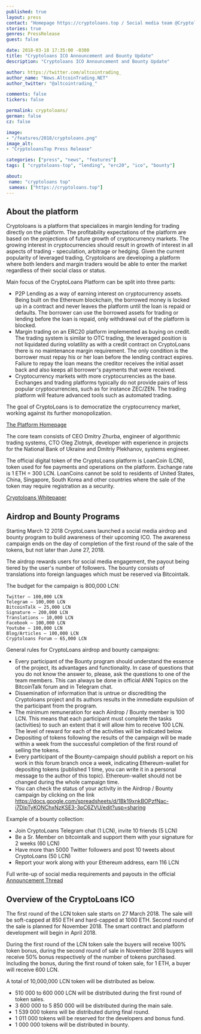 ```yaml
---
published: true
layout: press
contact: "Homepage https://cryptoloans.top / Social media team @Cryptoloans_top"
stories: true
genres: PressRelease
guest: false

date: 2018-03-18 17:35:00 -0300
title: "Cryptoloans ICO Announcement and Bounty Update"
description: "Cryptoloans ICO Announcement and Bounty Update"

author: https://twitter.com/altcointrading_
author_name: "News.AltcoinTrading.NET"
author_twitter: "@altcointrading_"

comments: false
tickers: false

permalink: cryptoloans/
german: false
cz: false

image:
- "/features/2018/cryptoloans.png"
image_alt:
- "CryptoloansTop Press Release"

categories: ["press", "news", "features"]
tags: [ "cryptoloans-top", "lending", "erc20", "ico", "bounty"]

about:
 name: "cryptoloans top"
 sameas: ["https://cryptoloans.top"]
---
```


## About the platform

Cryptoloans is a platform that specializes in margin lending for trading directly on the platform. The profitability expectations of the platform are based on the projections of future growth of cryptocurrency markets. The growing interest in cryptocurrencies should result in growth of interest in all aspects of trading - speculation, arbitrage or hedging. Given the current popularity of leveraged trading, Cryptoloans are developing a platform where both lenders and margin traders would be able to enter the market regardless of their social class or status.

Main focus of the CryptoLoans Platform can be split into three parts:

* P2P Lending as a way of earning interest on cryptocurrency assets. Being built on the Ethereum blockchain, the borrowed money is locked up in a contract and never leaves the platform until the loan is repaid or defaults. The borrower can use the borrowed assets for trading or lending before the loan is repaid, only withdrawal out of the platform is blocked.
* Margin trading on an ERC20 platform implemented as buying on credit. The trading system is similar to OTC trading, the leveraged position is not liquidated during volatility as with a credit contract on CryptoLoans there is no maintenance margin requirement. The only condition is the borrower must repay his or her loan before the lending contract expires. Failure to repay the loan means the creditor receives the initial asset back and also keeps all borrower's payments that were received.
* Cryptocurrency markets with more cryptocurrencies as the base. Exchanges and trading platforms typically do not provide pairs of less popular cryptocurrencies, such as for instance ZEC/ZEN. The trading platform will feature advanced tools such as automated trading.

The goal of CryptoLoans is to democratize the cryptocurrency market, working against its further monopolization.

[The Platform Homepage](https://www.cryptoloans.top)

The core team consists of CEO Dmitry Zhurba, engineer of algorithmic trading systems, CTO Oleg Zlotnyk, developer with experience in projects for the National Bank of Ukraine and Dmitriy Plekhanov, systems engineer.

The official digital token of the CryptoLoans platform is LoanCoin (LCN), token used for fee payments and operations on the platform. Exchange rate is 1 ETH = 300 LCN. LoanCoins cannot be sold to residents of United States, China, Singapore, South Korea and other countries where the sale of the token may require registration as a security.

[Cryptoloans Whitepaper](https://www.cryptoloans.top/docs/Cryptoloans_White_Paper_English_Version.pdf)

## Airdrop and Bounty Programs

Starting March 12 2018 CryptoLoans launched a social media airdrop and bounty program to build awareness of their upcoming ICO. The awareness campaign ends on the day of completion of the first round of the sale of the tokens, but not later than June 27, 2018.

The airdrop rewards users for social media engagement, the payout being tiered by the user's number of followers. The bounty consists of translations into foreign languages which must be reserved via Bitcointalk.

The budget for the campaign is 800,000 LCN:

```
Twitter – 100,000 LCN
Telegram – 100,000 LCN
BitcoinTalk – 25,000 LCN
Signature – 200,000 LCN
Translations – 10,000 LCN
Facebook – 100,000 LCN
Youtube – 100,000 LCN
Blog/Articles – 100,000 LCN
Cryptoloans Forum – 65,000 LCN
```

General rules for CryptoLoans airdrop and bounty campaigns:

- Every participant of the Bounty program should understand the essence of the project, its advantages and functionality. In case of questions that you do not know the answer to, please, ask the questions to one of the team members. This can always be done in official ANN Topics on the BitcoinTalk forum and in Telegram chat.
- Dissemination of information that is untrue or discrediting the Cryptoloans project and its authors results in the immediate expulsion of the participant from the program.
- The minimum remuneration for each Airdrop / Bounty member is 100 LCN. This means that each participant must complete the tasks (activities) to such an extent that it will allow him to receive 100 LCN. The level of reward for each of the activities will be indicated below.
- Depositing of tokens following the results of the campaign will be made within a week from the successful completion of the first round of selling the tokens.
- Every participant of the Bounty-campaign should publish a report on his work in this forum branch once a week, indicating Ethereum-wallet for depositing tokens (published 1 time, you can write it in a personal message to the author of this topic). Ethereum-wallet should not be changed during the whole campaign time.
- You can check the status of your activity in the Airdrop / Bounty campaign by clicking on the link https://docs.google.com/spreadsheets/d/1Bk19xnkBOPzfNac-i7DIpTyKONChxNzKSE3-3pC6ZVU/edit?usp=sharing

Example of a bounty collection:

* Join CryptoLoans Telegram chat (1 LCN), invite 10 friends (5 LCN)
* Be a Sr. Member on bitcointalk and support them with your signature for 2 weeks (60 LCN)
* Have more than 5000 Twitter followers and post 10 tweets about CryptoLoans (50 LCN)
* Report your work along with your Ethereum address, earn 116 LCN

Full write-up of social media requirements and payouts in the official [Announcement Thread](https://bitcointalk.org/index.php?topic=3118090)

## Overview of the CryptoLoans ICO

The first round of the LCN token sale starts on 27 March 2018. The sale will be soft-capped at 850 ETH and hard-capped at 1000 ETH. Second round of the sale is planned for November 2018. The smart contract and platform development will begin in April 2018.

During the first round of the LCN token sale the buyers will receive 100% token bonus, during the second round of sale in November 2018 buyers will receive 50% bonus respectively of the number of tokens purchased. Including the bonus, during the first round of token sale, for 1 ETH, a buyer will receive 600 LCN.

A total of 10,000,000 LCN token will be distributed as below.

* 510 000 to 600 000 LCN will be distributed during the first round of token sales.
* 3 600 000 to 5 850 000 will be distributed during the main sale.
* 1 539 000 tokens will be distributed during final round.
* 1 011 000 tokens will be reserved for the developers and bonus fund.
* 1 000 000 tokens will be distributed in bounty.
